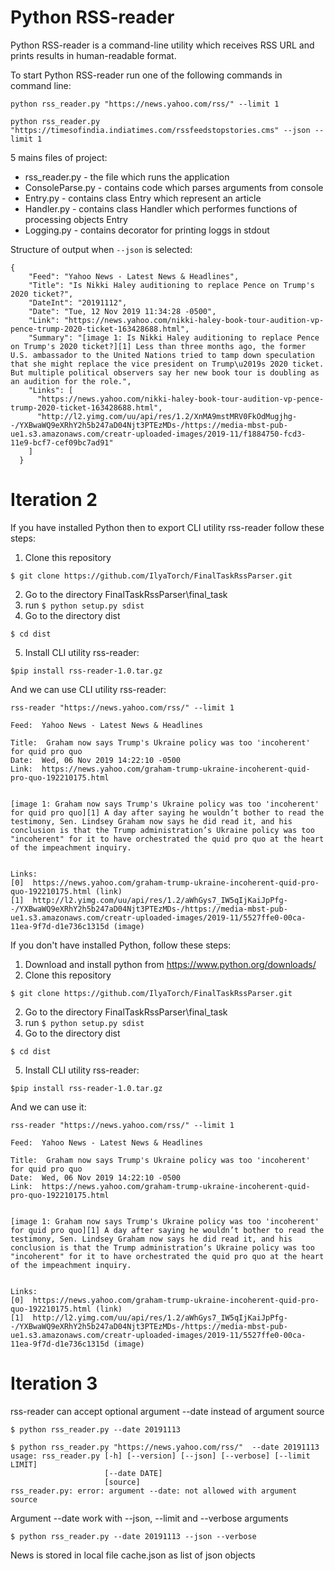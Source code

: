 # Python RSS-reader 
Python RSS-reader is a command-line utility which receives RSS URL and prints results in human-readable format.

To start Python RSS-reader run one of the following commands
in command line:
```shell
python rss_reader.py "https://news.yahoo.com/rss/" --limit 1
```
```shell
python rss_reader.py "https://timesofindia.indiatimes.com/rssfeedstopstories.cms" --json --limit 1
```


5 mains files of project:
* rss_reader.py - the file which runs the application
* ConsoleParse.py - contains code which parses arguments from console
* Entry.py - contains class Entry which represent an article
* Handler.py - contains class Handler which performes functions of processing objects Entry
* Logging.py - contains decorator for printing loggs in stdout

Structure of output when `--json` is selected:
```
{
    "Feed": "Yahoo News - Latest News & Headlines",
    "Title": "Is Nikki Haley auditioning to replace Pence on Trump's 2020 ticket?",
    "DateInt": "20191112",
    "Date": "Tue, 12 Nov 2019 11:34:28 -0500",
    "Link": "https://news.yahoo.com/nikki-haley-book-tour-audition-vp-pence-trump-2020-ticket-163428688.html",
    "Summary": "[image 1: Is Nikki Haley auditioning to replace Pence on Trump's 2020 ticket?][1] Less than three months ago, the former U.S. ambassador to the United Nations tried to tamp down speculation that she might replace the vice president on Trump\u2019s 2020 ticket. But multiple political observers say her new book tour is doubling as an audition for the role.",
    "Links": [
      "https://news.yahoo.com/nikki-haley-book-tour-audition-vp-pence-trump-2020-ticket-163428688.html",
      "http://l2.yimg.com/uu/api/res/1.2/XnMA9mstMRV0FkOdMugjhg--/YXBwaWQ9eXRhY2h5b247aD04Njt3PTEzMDs-/https://media-mbst-pub-ue1.s3.amazonaws.com/creatr-uploaded-images/2019-11/f1884750-fcd3-11e9-bcf7-cef09bc7ad91"
    ]
  }
```
# Iteration 2
If you have installed Python then to export CLI utility rss-reader follow these steps:
1. Clone this repository
```
$ git clone https://github.com/IlyaTorch/FinalTaskRssParser.git
```
2. Go to the directory FinalTaskRssParser\final_task
3. run ```$ python setup.py sdist```
4. Go to the directory dist
```
$ cd dist
```
5. Install CLI utility rss-reader:
```
$pip install rss-reader-1.0.tar.gz
```
And we can use CLI utility rss-reader:
```
rss-reader "https://news.yahoo.com/rss/" --limit 1
```
```
Feed:  Yahoo News - Latest News & Headlines

Title:  Graham now says Trump's Ukraine policy was too 'incoherent' for quid pro quo
Date:  Wed, 06 Nov 2019 14:22:10 -0500
Link:  https://news.yahoo.com/graham-trump-ukraine-incoherent-quid-pro-quo-192210175.html


[image 1: Graham now says Trump's Ukraine policy was too 'incoherent' for quid pro quo][1] A day after saying he wouldn’t bother to read the testimony, Sen. Lindsey Graham now says he did read it, and his conclusion is that the Trump administration’s Ukraine policy was too "incoherent" for it to have orchestrated the quid pro quo at the heart of the impeachment inquiry.


Links:
[0]  https://news.yahoo.com/graham-trump-ukraine-incoherent-quid-pro-quo-192210175.html (link)
[1]  http://l2.yimg.com/uu/api/res/1.2/aWhGys7_IW5qIjKaiJpPfg--/YXBwaWQ9eXRhY2h5b247aD04Njt3PTEzMDs-/https://media-mbst-pub-ue1.s3.amazonaws.com/creatr-uploaded-images/2019-11/5527ffe0-00ca-11ea-9f7d-d1e736c1315d (image)
```
If you don't have installed Python, follow these steps:
1. Download and install python from https://www.python.org/downloads/
2. Clone this repository
```
$ git clone https://github.com/IlyaTorch/FinalTaskRssParser.git
```
2. Go to the directory FinalTaskRssParser\final_task
3. run ```$ python setup.py sdist```
4. Go to the directory dist
```
$ cd dist
```
5. Install CLI utility rss-reader:
```
$pip install rss-reader-1.0.tar.gz
```
And we can use it:
```
rss-reader "https://news.yahoo.com/rss/" --limit 1
```
```
Feed:  Yahoo News - Latest News & Headlines

Title:  Graham now says Trump's Ukraine policy was too 'incoherent' for quid pro quo
Date:  Wed, 06 Nov 2019 14:22:10 -0500
Link:  https://news.yahoo.com/graham-trump-ukraine-incoherent-quid-pro-quo-192210175.html


[image 1: Graham now says Trump's Ukraine policy was too 'incoherent' for quid pro quo][1] A day after saying he wouldn’t bother to read the testimony, Sen. Lindsey Graham now says he did read it, and his conclusion is that the Trump administration’s Ukraine policy was too "incoherent" for it to have orchestrated the quid pro quo at the heart of the impeachment inquiry.


Links:
[0]  https://news.yahoo.com/graham-trump-ukraine-incoherent-quid-pro-quo-192210175.html (link)
[1]  http://l2.yimg.com/uu/api/res/1.2/aWhGys7_IW5qIjKaiJpPfg--/YXBwaWQ9eXRhY2h5b247aD04Njt3PTEzMDs-/https://media-mbst-pub-ue1.s3.amazonaws.com/creatr-uploaded-images/2019-11/5527ffe0-00ca-11ea-9f7d-d1e736c1315d (image)
```
# Iteration 3
rss-reader can accept optional argument --date instead of argument source
```
$ python rss_reader.py --date 20191113
```
```
$ python rss_reader.py "https://news.yahoo.com/rss/"  --date 20191113
usage: rss_reader.py [-h] [--version] [--json] [--verbose] [--limit LIMIT]
                     [--date DATE]
                     [source]
rss_reader.py: error: argument --date: not allowed with argument source
```
Argument --date work with --json, --limit and --verbose arguments
```
$ python rss_reader.py --date 20191113 --json --verbose
```
News is stored in local file cache.json as list of json objects
